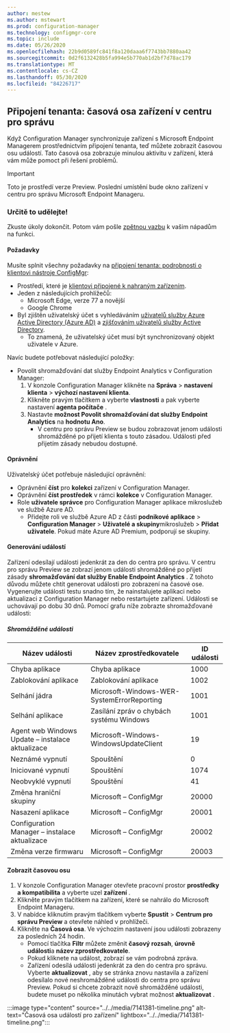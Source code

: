 ```yaml
---
author: mestew
ms.author: mstewart
ms.prod: configuration-manager
ms.technology: configmgr-core
ms.topic: include
ms.date: 05/26/2020
ms.openlocfilehash: 22b9d0589fc841f8a120daaa6f7743bb7880aa42
ms.sourcegitcommit: 0d2f6132428b5fa994e5b770ab1d2bf7d78ac179
ms.translationtype: MT
ms.contentlocale: cs-CZ
ms.lasthandoff: 05/30/2020
ms.locfileid: "84226717"
---
```

## <a name="tenant-attach-device-timeline-in-the-admin-center"></a><a name="bkmk_timeline"></a>Připojení tenanta: časová osa zařízení v centru pro správu
<!--7141381-->
Když Configuration Manager synchronizuje zařízení s Microsoft Endpoint Managerem prostřednictvím připojení tenanta, teď můžete zobrazit časovou osu událostí. Tato časová osa zobrazuje minulou aktivitu v zařízení, která vám může pomoct při řešení problémů.

> [!Important]
> Toto je prostředí verze Preview. Poslední umístění bude okno zařízení v centru pro správu Microsoft Endpoint Manageru.

### <a name="try-it-out"></a>Určitě to udělejte!

Zkuste úkoly dokončit. Potom vám pošle [zpětnou vazbu](../../technical-preview-2003.md#bkmk_feedback) k vašim nápadům na funkci.

#### <a name="prerequisites"></a>Požadavky

Musíte splnit všechny požadavky na [připojení tenanta: podrobnosti o klientovi nástroje ConfigMgr](../../technical-preview-2004.md#bkmk_mem):

- Prostředí, které je [klientovi připojené k nahraným zařízením](../../../../../tenant-attach/device-sync-actions.md).
- Jeden z následujících prohlížečů:
  - Microsoft Edge, verze 77 a novější
  - Google Chrome
- Byl zjištěn uživatelský účet s vyhledáváním [uživatelů služby Azure Active Directory (Azure AD)](../../../../servers/deploy/configure/about-discovery-methods.md#azureaddisc) a [zjišťováním uživatelů služby Active Directory](../../../../servers/deploy/configure/about-discovery-methods.md#bkmk_aboutUser).
  - To znamená, že uživatelský účet musí být synchronizovaný objekt uživatele v Azure.

Navíc budete potřebovat následující položky:

- Povolit shromažďování dat služby Endpoint Analytics v Configuration Manager:
   1. V konzole Configuration Manager klikněte na **Správa**  >  **nastavení klienta**  >  **výchozí nastavení klienta**.
   1. Klikněte pravým tlačítkem a vyberte **vlastnosti** a pak vyberte nastavení **agenta počítače** .
   1. Nastavte **možnost Povolit shromažďování dat služby Endpoint Analytics** na **hodnotu Ano**.
      - V centru pro správu Preview se budou zobrazovat jenom události shromážděné po přijetí klienta s touto zásadou. Události před přijetím zásady nebudou dostupné.

#### <a name="permissions"></a>Oprávnění

Uživatelský účet potřebuje následující oprávnění:

- Oprávnění **číst** pro **kolekci** zařízení v Configuration Manager.
- Oprávnění **číst prostředek** v rámci **kolekce** v Configuration Manager.
- Role **uživatele správce** pro Configuration Manager aplikace mikroslužeb ve službě Azure AD.
  - Přidejte roli ve službě Azure AD z části **podnikové aplikace**  >  **Configuration Manager**  >  **Uživatelé a skupiny**mikroslužeb  >  **Přidat uživatele**. Pokud máte Azure AD Premium, podporují se skupiny.


#### <a name="generate-events"></a>Generování událostí

Zařízení odesílají události jedenkrát za den do centra pro správu. V centru pro správu Preview se zobrazí jenom události shromážděné po přijetí zásady **shromažďování dat služby Enable Endpoint Analytics** . Z tohoto důvodu můžete chtít generovat události pro zobrazení na časové ose. Vygenerujte události testu snadno tím, že nainstalujete aplikaci nebo aktualizaci z Configuration Manager nebo restartujete zařízení. Události se uchovávají po dobu 30 dnů. Pomocí grafu níže zobrazte shromažďované události:

##### <a name="collected-events"></a>Shromážděné události

|Název události|Název zprostředkovatele|ID události|
|---|---|---|
|Chyba aplikace|Chyba aplikace|1000|
|Zablokování aplikace|Zablokování aplikace|1002|
|Selhání jádra|Microsoft-Windows-WER-SystemErrorReporting|1001|
|Selhání aplikace|Zasílání zpráv o chybách systému Windows|1001|
|Agent web Windows Update – instalace aktualizace|Microsoft-Windows-WindowsUpdateClient|19|
|Neznámé vypnutí|Spouštění|0|
|Iniciované vypnutí|Spouštění|1074|
|Neobvyklé vypnutí|Spouštění|41|
|Změna hraniční skupiny|Microsoft – ConfigMgr|20000|
|Nasazení aplikace|Microsoft – ConfigMgr|20001|
|Configuration Manager – instalace aktualizace|Microsoft – ConfigMgr|20002|
|Změna verze firmwaru|Microsoft – ConfigMgr|20003|

#### <a name="view-the-timeline"></a>Zobrazit časovou osu

1. V konzole Configuration Manager otevřete pracovní prostor **prostředky a kompatibilita** a vyberte uzel **zařízení** .
1. Klikněte pravým tlačítkem na zařízení, které se nahrálo do Microsoft Endpoint Manageru.
1. V nabídce kliknutím pravým tlačítkem vyberte **Spustit**  >  **Centrum pro správu Preview** a otevřete náhled v prohlížeči.
1. Klikněte na **Časová osa**. Ve výchozím nastavení jsou události zobrazeny za posledních 24 hodin.
   - Pomocí tlačítka **Filtr** můžete změnit **časový rozsah**, **úrovně události**a **název zprostředkovatele**.
   - Pokud kliknete na událost, zobrazí se vám podrobná zpráva.
   - Zařízení odesílá události jedenkrát za den do centra pro správu. Vyberte **aktualizovat** , aby se stránka znovu nastavila a zařízení odesílalo nové neshromážděné události do centra pro správu Preview. Pokud si chcete zobrazit nově shromážděné události, budete muset po několika minutách vybrat možnost **aktualizovat** .

:::image type="content" source="../../media/7141381-timeline.png" alt-text="Časová osa událostí pro zařízení" lightbox="../../media/7141381-timeline.png":::
